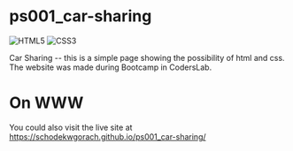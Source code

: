# ps001_car-sharing

![HTML5](https://img.shields.io/badge/html5-%23E34F26.svg?style=for-the-badge&logo=html5&logoColor=white)
![CSS3](https://img.shields.io/badge/css3-%231572B6.svg?style=for-the-badge&logo=css3&logoColor=white)

Car Sharing -- this is a simple page showing the possibility of html and css. The website was made during Bootcamp in CodersLab.

# On WWW

You could also visit the live site at
https://schodekwgorach.github.io/ps001_car-sharing/




